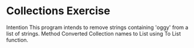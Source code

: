 # Collections Exercise

Intention
This program intends to remove strings containing 'oggy' from a list of strings.
Method
Converted Collection names to List using To List function.
